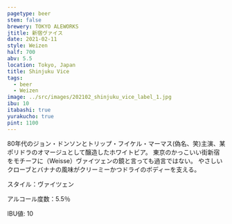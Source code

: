 ```yaml
---
pagetype: beer
stem: false
brewery: TOKYO ALEWORKS
jtitle: 新宿ヴァイス
date: 2021-02-11
style: Weizen
half: 700
abv: 5.5
location: Tokyo, Japan
title: Shinjuku Vice
tags:
  - beer
  - Weizen
image: ../src/images/202102_shinjuku_vice_label_1.jpg
ibu: 10
itabashi: true
yurakucho: true
pint: 1100
--- 
```


80年代のジョン・ドンソンとトリップ・フイケル・マーマス(偽名、笑)主演、某ポリドラのオマージュとして醸造したホワイトビア。
東京のかっこいい街新宿をモチーフに（Weisse）ヴァイツェンの鏡と言っても過言ではない。
やさしいクローブとバナナの風味がクリーミーかつドライのボディーを支える。

スタイル：ヴァイツェン

アルコール度数：5.5％　

IBU値: 10
